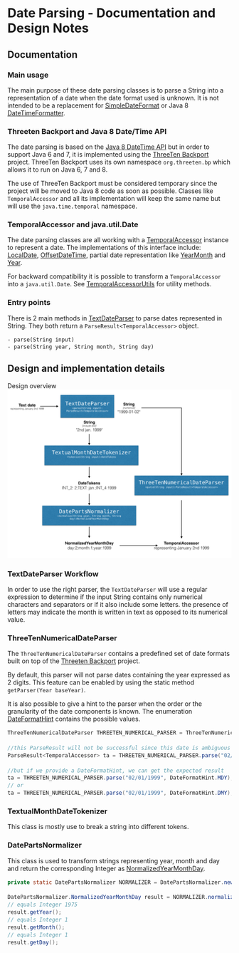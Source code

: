 # Date Parsing - Documentation and Design Notes

## Documentation
### Main usage
The main purpose of these date parsing classes is to parse a String into a representation of a date when
the date format used is unknown. It is not intended to be a replacement for [SimpleDateFormat](http://docs.oracle.com/javase/8/docs/api/java/text/SimpleDateFormat.html)
or Java 8 [DateTimeFormatter](http://docs.oracle.com/javase/8/docs/api/java/time/format/DateTimeFormatter.html).

### Threeten Backport and Java 8 Date/Time API
The date parsing is based on the [Java 8 DateTime API](http://www.oracle.com/technetwork/articles/java/jf14-date-time-2125367.html) but in order to support Java 6 and 7, it is
implemented using the [ThreeTen Backport](http://www.threeten.org/threetenbp/) project.
ThreeTen Backport uses its own namespace `org.threeten.bp` which allows it to run on Java 6, 7 and 8.

The use of ThreeTen Backport must be considered temporary since the project will be moved to Java 8 code as soon as possible.
Classes like `TemporalAccessor` and all its implementation will keep the same name but will use the `java.time.temporal` namespace.

### TemporalAccessor and java.util.Date
The date parsing classes are all working with a [TemporalAccessor](http://docs.oracle.com/javase/8/docs/api/java/time/temporal/TemporalAccessor.html)
instance to represent a date. The implementations of this interface include: [LocalDate](http://docs.oracle.com/javase/8/docs/api/java/time/LocalDate.html),
[OffsetDateTime](http://docs.oracle.com/javase/8/docs/api/java/time/OffsetDateTime.html), partial date representation like
[YearMonth](http://docs.oracle.com/javase/8/docs/api/java/time/YearMonth.html) and [Year](http://docs.oracle.com/javase/8/docs/api/java/time/Year.html).

For backward compatibility it is possible to transform a `TemporalAccessor` into a `java.util.Date`.
See [TemporalAccessorUtils](http://gbif.github.io/parsers/apidocs/org/gbif/common/parsers/date/TemporalAccessorUtils.html) for utility methods.

### Entry points
There is 2 main methods in [TextDateParser](http://gbif.github.io/parsers/apidocs/org/gbif/common/parsers/date/TextDateParser.html) to parse dates represented in String.
They both return a `ParseResult<TemporalAccessor>` object.
```
- parse(String input)
- parse(String year, String month, String day)
```

## Design and implementation details


Design overview
![Design](./date_parsing_design.png)


### TextDateParser Workflow

In order to use the right parser, the `TextDateParser` will use a regular expression to determine if the input String contains only
numerical characters and separators or if it also include some letters. the presence of letters may indicate the month
is written in text as opposed to its numerical value.

### ThreeTenNumericalDateParser
The `ThreeTenNumericalDateParser` contains a predefined set of date formats built on top of the [Threeten Backport](http://www.threeten.org/threetenbp/) project.

By default, this parser will not parse dates containing the year expressed as 2 digits. This feature can be enabled by using
the static method `getParser(Year baseYear)`.

It is also possible to give a hint to the parser when the order or the granularity of the date components is known.
The enumeration [DateFormatHint](http://gbif.github.io/parsers/apidocs/org/gbif/common/parsers/date/DateFormatHint.html)
contains the possible values.

```java
ThreeTenNumericalDateParser THREETEN_NUMERICAL_PARSER = ThreeTenNumericalDateParser.newInstance();

//this ParseResult will not be successful since this date is ambiguous
ParseResult<TemporalAccessor> ta = THREETEN_NUMERICAL_PARSER.parse("02/01/1999");

//but if we provide a DateFormatHint, we can get the expected result
ta = THREETEN_NUMERICAL_PARSER.parse("02/01/1999", DateFormatHint.MDY);
// or
ta = THREETEN_NUMERICAL_PARSER.parse("02/01/1999", DateFormatHint.DMY);
```

### TextualMonthDateTokenizer
This class is mostly use to break a string into different tokens.

### DatePartsNormalizer
This class is used to transform strings representing year, month and day and return the corresponding Integer as
[NormalizedYearMonthDay](http://gbif.github.io/parsers/apidocs/org/gbif/common/parsers/date/DatePartsNormalizer.NormalizedYearMonthDay.html).

```java
private static DatePartsNormalizer NORMALIZER = DatePartsNormalizer.newInstance();

DatePartsNormalizer.NormalizedYearMonthDay result = NORMALIZER.normalize("1975", "jan", "1");
// equals Integer 1975
result.getYear();
// equals Integer 1
result.getMonth();
// equals Integer 1
result.getDay();
```
